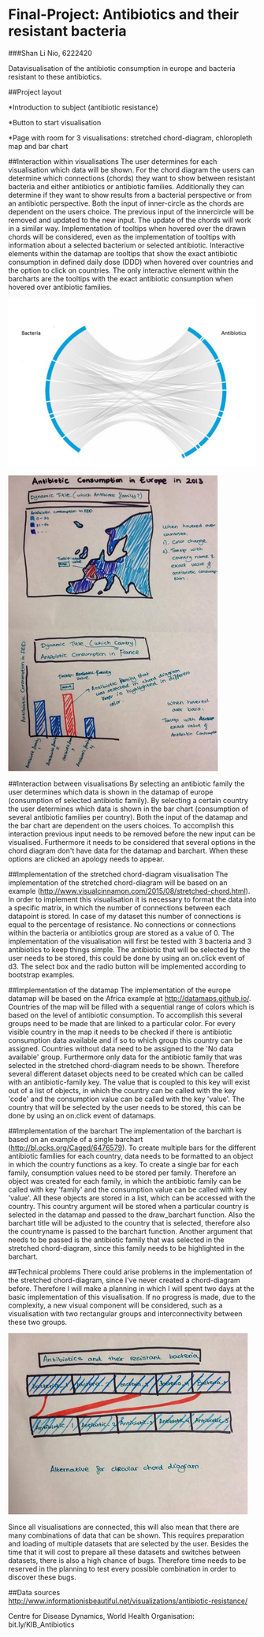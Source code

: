 Final-Project: Antibiotics and their resistant bacteria
==================

###Shan Li Nio, 6222420

Datavisualisation of the antibiotic consumption in europe and bacteria resistant to these antibiotics.


##Project layout

*Introduction to subject (antibiotic resistance)

*Button to start visualisation

*Page with room for 3 visualisations: stretched chord-diagram, chloropleth map and bar chart


##Interaction within visualisations
The user determines for each visualisation which data will be shown.  For the chord diagram the users can determine which connections (chords) they want to show between resistant bacteria and either antibiotics or antibiotic families. Additionally they can determine if they want to show results from a bacterial perspective or from an antibiotic perspective. Both the input of inner-circle as the chords are dependent on the users choice. The previous input of the innercircle will be removed and updated to the new input. The update of the chords will work in a similar way. Implementation of tooltips when hovered over the drawn chords will be considered, even as the implementation of tooltips with information about a selected bacterium or selected antibiotic. Interactive elements within the datamap are tooltips that show the exact antibiotic consumption in defined daily dose (DDD) when hovered over countries and the option to click on countries. The only interactive element within the barcharts are the tooltips with the exact antibiotic consumption when hovered over antibiotic families.

![Circular Chord Diagrams](https://github.com/SLNio/Final-Project/blob/master/doc/Stretched_chorddiagram.png)

![Datamap and barchart](https://github.com/SLNio/Final-Project/blob/master/doc/map_barchart.jpg)


##Interaction between visualisations
By selecting an antibiotic family the user determines which data is shown in the datamap of europe (consumption of selected antibiotic family). By selecting a certain country the user determines which data is shown in the bar chart (consumption of several antibiotic families per country). Both the input of the datamap and the bar chart are dependent on the users choices. To accomplish this interaction previous input needs to be removed before the new input can be visualised. Furthermore it needs to be considered that several options in the chord diagram don't have data for the datamap and barchart. When these options are clicked an apology needs to appear.


##Implementation of the stretched chord-diagram visualisation
The implementation of the stretched chord-diagram will be based on an example (http://www.visualcinnamon.com/2015/08/stretched-chord.html). In order to implement this visualisation it is necessary to format the data into a specific matrix, in which the number of connections between each datapoint is stored. In case of my dataset this number of connections is equal to the percentage of resistance. No connections or connections within the bacteria or antibiotics group are stored as a value of 0. The implementation of the visualisation will first be tested with 3 bacteria and 3 antibiotics to keep things simple. The antibiotic that will be selected by the user needs to be stored, this could be done by using an on.click event of d3. The select box and the radio button will be implemented according to bootstrap examples.


##Implementation of the datamap
The implementation of the europe datamap will be based on the Africa example at http://datamaps.github.io/. Countries of the map will be filled with a sequential range of colors which is based on the level of antibiotic consumption. To accomplish this several groups need to be made that are linked to a particular color. For every visible country in the map it needs to be checked if there is antibiotic consumption data available and if so to which group this country can be assigned. Countries without data need to be assigned to the 'No data available' group. Furthermore only data for the antibiotic family that was selected in the stretched chord-diagram needs to be shown. Therefore several different dataset objects need to be created which can be called with an antibiotic-family key. The value that is coupled to this key will exist out of a list of objects, in which the country can be called with the key 'code' and the consumption value can be called with the key 'value'. The country that will be selected by the user needs to be stored, this can be done by using an on.click event of datamaps. 

##Implementation of the barchart
The implementation of the barchart is based on an example of a single barchart (http://bl.ocks.org/Caged/6476579). To create multiple bars for the different antibiotic families for each country, data needs to be formatted to an object in which the country functions as a key. To create a single bar for each family, consumption values need to be stored per family. Therefore an object was created for each family, in which the antibiotic family can be called with key 'family' and the consumption value can be called with key 'value'. All these objects are stored in a list, which can be accessed with the country. This country argument will be stored when a particular country is selected in the datamap and passed to the draw_barchart function. Also the barchart title will be adjusted to the country that is selected, therefore also the countryname is passed to the barchart function. Another argument that needs to be passed is the antibiotic family that was selected in the stretched chord-diagram, since this family needs to be highlighted in the barchart.


##Technical problems
There could arise problems in the implementation of the stretched chord-diagram, since I've never created a chord-diagram before. Therefore I will make a planning in which I will spent two days at the basic implementation of this visualisation. If no progress is made, due to the complexity, a new visual component will be considered, such as a visualisation with two rectangular groups and interconnectivity between these two groups.

![Vertical Chord Diagram](https://github.com/SLNio/Final-Project/blob/master/doc/Vertical_chord.jpg)

Since all visualisations are connected, this will also mean that there are many combinations of data that can be shown. This requires preparation and loading of multiple datasets that are selected by the user. Besides the time that it will cost to prepare all these datasets and switches between datasets, there is also a high chance of bugs. Therefore time needs to be reserved in the planning to test every possible combination in order to discover these bugs.


##Data sources
http://www.informationisbeautiful.net/visualizations/antibiotic-resistance/

Centre for Disease Dynamics, World Health Organisation: bit.ly/KIB_Antibiotics

